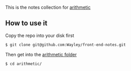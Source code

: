 This is the notes collection for [arithmetic]()

## How to use it

Copy the repo into your disk first

```bash
$ git clone git@github.com:Wayley/front-end-notes.git
```

Then get into the [arithmetic folder](https://github.com/Wayley/front-end-notes/tree/master/Arithmetic)

```bash
$ cd arithmetic/
```
